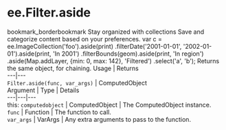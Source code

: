  
#  ee.Filter.aside
bookmark_borderbookmark Stay organized with collections  Save and categorize content based on your preferences. 
var c = ee.ImageCollection('foo').aside(print)
.filterDate('2001-01-01', '2002-01-01').aside(print, 'In 2001')
.filterBounds(geom).aside(print, 'In region')
.aside(Map.addLayer, {min: 0, max: 142}, 'Filtered')
.select('a', 'b');
Returns the same object, for chaining.
Usage | Returns  
---|---  
`Filter.aside(func, var_args)` | ComputedObject  
Argument | Type | Details  
---|---|---  
this: `computedobject` | ComputedObject | The ComputedObject instance.  
`func` | Function | The function to call.  
`var_args` | VarArgs<Object> | Any extra arguments to pass to the function.  
